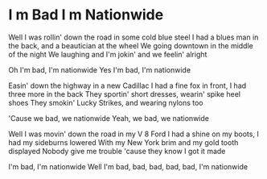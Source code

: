 # I m Bad I m Nationwide

Well I was rollin' down the road in some cold blue steel
I had a blues man in the back, and a beautician at the wheel
We going downtown in the middle of the night
We laughing and I'm jokin' and we feelin' alright

Oh I'm bad, I'm nationwide
Yes I'm bad, I'm nationwide

Easin' down the highway in a new Cadillac
I had a fine fox in front, I had three more in the back
They sportin' short dresses, wearin' spike heel shoes
They smokin' Lucky Strikes, and wearing nylons too

'Cause we bad, we nationwide
Yeah, we bad, we nationwide

Well I was movin' down the road in my V 8 Ford
I had a shine on my boots, I had my sideburns lowered
With my New York brim and my gold tooth displayed
Nobody give me trouble 'cause they know I got it made

I'm bad, I'm nationwide
Well I'm bad, bad, bad, bad, bad, I'm nationwide